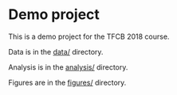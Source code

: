 # Demo project

This is a demo project for the TFCB 2018 course.

Data is in the [data/](data/) directory.

Analysis is in the [analysis/](analysis/) directory.

Figures are in the [figures/](figures/) directory.

